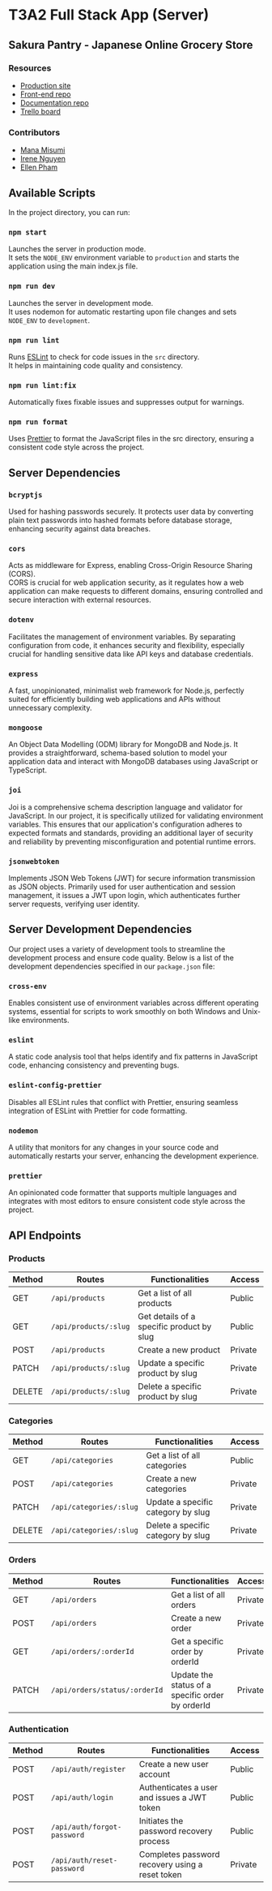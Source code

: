 # T3A2 Full Stack App (Server)

## Sakura Pantry - Japanese Online Grocery Store

### Resources

- [Production site](https://www.google.com.au/)
- [Front-end repo](https://github.com/irene2mana-T3A2-2023/SakuraPantryClient)
- [Documentation repo](https://github.com/irene2mana-T3A2-2023/SakuraPantryDocs)
- [Trello board](https://trello.com/b/TE5Q9ZYj/t3a2-%F0%9F%8C%B8sakura-pantry)

### Contributors

- [Mana Misumi](https://github.com/Mana12011207)
- [Irene Nguyen](https://github.com/irenenguyen1017)
- [Ellen Pham](https://github.com/ellenpham)

## Available Scripts

In the project directory, you can run:

### `npm start`

Launches the server in production mode.\
It sets the `NODE_ENV` environment variable to `production` and starts the application using the main index.js file.

### `npm run dev`

Launches the server in development mode.\
It uses nodemon for automatic restarting upon file changes and sets `NODE_ENV` to `development`.

### `npm run lint`

Runs [ESLint](https://eslint.org/) to check for code issues in the `src` directory.\
It helps in maintaining code quality and consistency.

### `npm run lint:fix`

Automatically fixes fixable issues and suppresses output for warnings.

### `npm run format`

Uses [Prettier](https://prettier.io/) to format the JavaScript files in the src directory, ensuring a consistent code style across the project.

## Server Dependencies

### `bcryptjs`

Used for hashing passwords securely. It protects user data by converting plain text passwords into hashed formats before database storage, enhancing security against data breaches.

### `cors`

Acts as middleware for Express, enabling Cross-Origin Resource Sharing (CORS).\
CORS is crucial for web application security, as it regulates how a web application can make requests to different domains, ensuring controlled and secure interaction with external resources.

### `dotenv`

Facilitates the management of environment variables. By separating configuration from code, it enhances security and flexibility, especially crucial for handling sensitive data like API keys and database credentials.

### `express`

A fast, unopinionated, minimalist web framework for Node.js, perfectly suited for efficiently building web applications and APIs without unnecessary complexity.

### `mongoose`

An Object Data Modelling (ODM) library for MongoDB and Node.js. It provides a straightforward, schema-based solution to model your application data and interact with MongoDB databases using JavaScript or TypeScript.

### `joi`

Joi is a comprehensive schema description language and validator for JavaScript. In our project, it is specifically utilized for validating environment variables. This ensures that our application's configuration adheres to expected formats and standards, providing an additional layer of security and reliability by preventing misconfiguration and potential runtime errors.

### `jsonwebtoken`

Implements JSON Web Tokens (JWT) for secure information transmission as JSON objects. Primarily used for user authentication and session management, it issues a JWT upon login, which authenticates further server requests, verifying user identity.

## Server Development Dependencies

Our project uses a variety of development tools to streamline the development process and ensure code quality. Below is a list of the development dependencies specified in our `package.json` file:

### `cross-env`

Enables consistent use of environment variables across different operating systems, essential for scripts to work smoothly on both Windows and Unix-like environments.

### `eslint`

A static code analysis tool that helps identify and fix patterns in JavaScript code, enhancing consistency and preventing bugs.

### `eslint-config-prettier`

Disables all ESLint rules that conflict with Prettier, ensuring seamless integration of ESLint with Prettier for code formatting.

### `nodemon`

A utility that monitors for any changes in your source code and automatically restarts your server, enhancing the development experience.

### `prettier`

An opinionated code formatter that supports multiple languages and integrates with most editors to ensure consistent code style across the project.

## API Endpoints

### Products

| Method | Routes                | Functionalities                           | Access   |
| ------ | --------------------- | ------------------------------------------| ---------|
| GET    | `/api/products`       | Get a list of all products                | Public   |
| GET    | `/api/products/:slug` | Get details of a specific product by slug | Public   |
| POST   | `/api/products`       | Create a new product                      | Private  |
| PATCH  | `/api/products/:slug` | Update a specific product by slug         | Private  |
| DELETE | `/api/products/:slug` | Delete a specific product by slug         | Private  |

### Categories

| Method | Routes                  | Functionalities                     | Access  |
| ------ | ----------------------- | ----------------------------------- | --------|
| GET    | `/api/categories`       | Get a list of all categories        | Public  |
| POST   | `/api/categories`       | Create a new categories             | Private |
| PATCH  | `/api/categories/:slug` | Update a specific category by slug  | Private |
| DELETE | `/api/categories/:slug` | Delete a specific category by slug  | Private |

### Orders

| Method | Routes                        | Functionalities                                  | Access   |
| ------ | ----------------------------- | ------------------------------------------------ | ---------|
| GET    | `/api/orders`                 | Get a list of all orders                         | Private  |
| POST   | `/api/orders`                 | Create a new order                               | Private  |
| GET    | `/api/orders/:orderId`        | Get a specific order by orderId                  | Private  |
| PATCH  | `/api/orders/status/:orderId` | Update the status of a specific order by orderId | Private  |

### Authentication

| Method | Routes                      | Functionalities                                 | Access  |
| ------ | --------------------------- | ----------------------------------------------- | ------- |
| POST   | `/api/auth/register`        | Create a new user account                       | Public  |
| POST   | `/api/auth/login`           | Authenticates a user and issues a JWT token     | Public  |
| POST   | `/api/auth/forgot-password` | Initiates the password recovery process         | Public  |
| POST   | `/api/auth/reset-password`  | Completes password recovery using a reset token | Private |
